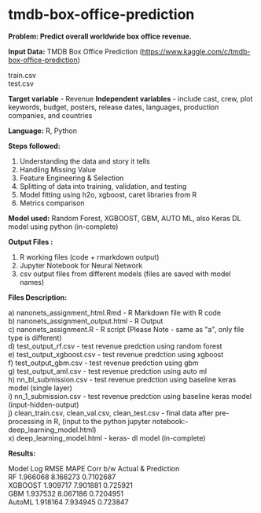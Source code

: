 # tmdb-box-office-prediction
**Problem: Predict overall worldwide box office revenue.**

**Input Data:** TMDB Box Office Prediction (https://www.kaggle.com/c/tmdb-box-office-prediction)

train.csv  
test.csv

**Target variable** - Revenue
**Independent variables** - include cast, crew, plot keywords, budget, posters, release dates, languages, production companies, and countries

**Language:** 
R, Python

**Steps followed:**

1. Understanding the data and story it tells  
2. Handling Missing Value  
3. Feature Engineering & Selection  
4. Splitting of data into training, validation, and testing  
5. Model fitting using h2o, xgboost, caret libraries from R  
6. Metrics comparison  

**Model used:**
Random Forest, XGBOOST, GBM, AUTO ML, also Keras DL model using python (in-complete)

**Output Files :**
1. R working files (code + rmarkdown output)  
2. Jupyter Notebook for Neural Network  
3. csv output files from different models (files are saved with model names)  

**Files Description:**

a) nanonets_assignment_html.Rmd - R Markdown file with R code  
b) nanonets_assignment_output.html - R Output  
c) nanonets_assignment.R - R script (Please Note - same as "a", only file type is different)  
d) test_output_rf.csv - test revenue predction using random forest  
e) test_output_xgboost.csv - test revenue predction using xgboost  
f) test_output_gbm.csv - test revenue predction using gbm  
g) test_output_aml.csv - test revenue predction using auto ml  
h) nn_bl_submission.csv - test revenue predction using baseline keras model (single layer)  
i) nn_1_submission.csv - test revenue predction using baseline keras model (input-hidden-output)  
j) clean_train.csv, clean_val.csv, clean_test.csv - final data after pre-processing in R, (input to the python jupyter notebook:- deep_learning_model.html)  
x) deep_learning_model.html - keras- dl model (in-complete)  


**Results:**

Model	    Log RMSE	  MAPE		  Corr b/w Actual & Prediction  
RF	      1.966068	  8.166273	0.7102687  
XGBOOST	  1.909717	  7.901881	0.725921  
GBM	      1.937532	  8.067186	0.7204951  
AutoML	  1.918164	  7.934945	0.723847  

